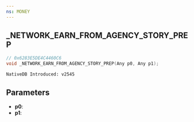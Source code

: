 ```yaml
---
ns: MONEY 
---
```


## _NETWORK_EARN_FROM_AGENCY_STORY_PREP

```c
// 0x6283E5DE4C4460C6 
void _NETWORK_EARN_FROM_AGENCY_STORY_PREP(Any p0, Any p1);
```

```
NativeDB Introduced: v2545
```

## Parameters
* **p0**:
* **p1**:

